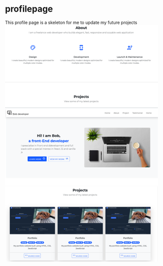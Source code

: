 # profilepage

This profile page is a skeleton for me to update my future projects
![picture](images/profile1.png)
![picture](images/profile2.png)
![picture](images/profile3.png)
